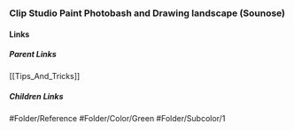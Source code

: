 ### Clip Studio Paint Photobash and Drawing landscape (Sounose)
#### Links
##### Parent Links
[[Tips_And_Tricks]]
##### Children Links
#Folder/Reference
#Folder/Color/Green
#Folder/Subcolor/1
